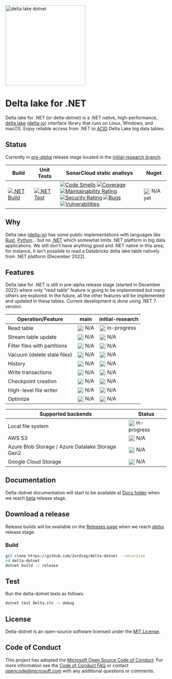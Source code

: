 <picture>
  <img alt="delta lake dotnet" src="https://user-images.githubusercontent.com/8865104/208916475-c45562fa-d28a-40f0-bdb4-745f2ed94b42.png" height="250">
</picture>

# Delta lake for .NET

Delta lake for .NET (or delta-dotnet) is a .NET native, high-performance, [delta lake](https://delta.io) ([delta-io](https://github.com/delta-io)) interface library that runs on Linux, Windows, and macOS. Enjoy reliable access from .NET to [ACID](https://en.wikipedia.org/wiki/ACID) Delta Lake big data tables.

## Status

Currently in [pre-alpha](https://en.wikipedia.org/wiki/Software_release_life_cycle#Pre-alpha) release stage located in the [initial-research branch](https://github.com/Jordiag/delta-dotnet/tree/initial-research).

| Build | Unit Tests | SonarCloud static analisys | Nuget |  
|-------|------------|-----------------|-------|
|   [![.NET Build](https://github.com/Jordiag/delta-dotnet/actions/workflows/build.yml/badge.svg?branch=initial-research)](https://github.com/Jordiag/delta-dotnet/actions/workflows/build.yml)| [![.NET Test](https://github.com/Jordiag/delta-dotnet/actions/workflows/test.yml/badge.svg?branch=initial-research)](https://github.com/Jordiag/delta-dotnet/actions/workflows/test.yml)    |        [![Code Smells](https://sonarcloud.io/api/project_badges/measure?project=Jordiag_DeltaLake.Net&metric=code_smells)](https://sonarcloud.io/summary/new_code?id=Jordiag_DeltaLake.Net)  [![Coverage](https://sonarcloud.io/api/project_badges/measure?project=Jordiag_DeltaLake.Net&metric=coverage)](https://sonarcloud.io/summary/new_code?id=Jordiag_DeltaLake.Net)   [![Maintainability Rating](https://sonarcloud.io/api/project_badges/measure?project=Jordiag_DeltaLake.Net&metric=sqale_rating)](https://sonarcloud.io/summary/new_code?id=Jordiag_DeltaLake.Net) <br>   [![Security Rating](https://sonarcloud.io/api/project_badges/measure?project=Jordiag_DeltaLake.Net&metric=security_rating)](https://sonarcloud.io/summary/new_code?id=Jordiag_DeltaLake.Net)  [![Bugs](https://sonarcloud.io/api/project_badges/measure?project=Jordiag_DeltaLake.Net&metric=bugs)](https://sonarcloud.io/summary/new_code?id=Jordiag_DeltaLake.Net)    [![Vulnerabilities](https://sonarcloud.io/api/project_badges/measure?project=Jordiag_DeltaLake.Net&metric=vulnerabilities)](https://sonarcloud.io/summary/new_code?id=Jordiag_DeltaLake.Net) | <img src="https://user-images.githubusercontent.com/8865104/208910828-d9a283f0-d8f4-4fc2-ac45-a8b5ac65b2e7.svg" alt="not-available" width="20" height="20" align="center" /> N/A yet  |

## Why

Delta lake ([delta-io](https://github.com/delta-io)) has some public implementations with languages like [Rust](https://github.com/delta-io/delta-rs), [Python](https://github.com/delta-io/delta-rs/tree/main/python)... but no [.NET](https://dotnet.microsoft.com/en-us/) which somewhat limits .NET platform in big data applications. We still don't have anything good and .NET native in this area, for instance, it isn't possible to read a Databricks delta lake table natively from .NET platform (December 2022).

## Features

Delta lake for .NET is still in pre-alpha release stage (started in December 2022) where only "read table" feature is going to be implemented but many others are explored. In the future, all the other features will be implemented and updated in these tables. Current development is done using .NET 7 version.

| Operation/Feature                                 | main | initial-research |
| ------------------------------------------------- | ---- | ----------------- |
| Read table                                        |<img src="https://user-images.githubusercontent.com/8865104/208910828-d9a283f0-d8f4-4fc2-ac45-a8b5ac65b2e7.svg" alt="not-available" width="20" height="20" align="center" /> N/A|<img src="https://user-images.githubusercontent.com/8865104/208909673-02f96934-a836-4141-84aa-db2dc7686d5c.svg" alt="in-progress" width="20" height="20" align="center" /> in-progress|
| Stream table update                               |<img src="https://user-images.githubusercontent.com/8865104/208910828-d9a283f0-d8f4-4fc2-ac45-a8b5ac65b2e7.svg" alt="not-available" width="20" height="20" align="center" /> N/A|<img src="https://user-images.githubusercontent.com/8865104/208910828-d9a283f0-d8f4-4fc2-ac45-a8b5ac65b2e7.svg" alt="not-available" width="20" height="20" align="center" /> N/A|
| Filter files with partitions                      |<img src="https://user-images.githubusercontent.com/8865104/208910828-d9a283f0-d8f4-4fc2-ac45-a8b5ac65b2e7.svg" alt="not-available" width="20" height="20" align="center" /> N/A|<img src="https://user-images.githubusercontent.com/8865104/208910828-d9a283f0-d8f4-4fc2-ac45-a8b5ac65b2e7.svg" alt="not-available" width="20" height="20" align="center" /> N/A|
| Vacuum (delete stale files)                       |<img src="https://user-images.githubusercontent.com/8865104/208910828-d9a283f0-d8f4-4fc2-ac45-a8b5ac65b2e7.svg" alt="not-available" width="20" height="20" align="center" /> N/A|<img src="https://user-images.githubusercontent.com/8865104/208910828-d9a283f0-d8f4-4fc2-ac45-a8b5ac65b2e7.svg" alt="not-available" width="20" height="20" align="center" /> N/A|
| History                                           |<img src="https://user-images.githubusercontent.com/8865104/208910828-d9a283f0-d8f4-4fc2-ac45-a8b5ac65b2e7.svg" alt="not-available" width="20" height="20" align="center" /> N/A|<img src="https://user-images.githubusercontent.com/8865104/208910828-d9a283f0-d8f4-4fc2-ac45-a8b5ac65b2e7.svg" alt="not-available" width="20" height="20" align="center" /> N/A|
| Write transactions                                |<img src="https://user-images.githubusercontent.com/8865104/208910828-d9a283f0-d8f4-4fc2-ac45-a8b5ac65b2e7.svg" alt="not-available" width="20" height="20" align="center" /> N/A|<img src="https://user-images.githubusercontent.com/8865104/208910828-d9a283f0-d8f4-4fc2-ac45-a8b5ac65b2e7.svg" alt="not-available" width="20" height="20" align="center" /> N/A|
| Checkpoint creation                               |<img src="https://user-images.githubusercontent.com/8865104/208910828-d9a283f0-d8f4-4fc2-ac45-a8b5ac65b2e7.svg" alt="not-available" width="20" height="20" align="center" /> N/A|<img src="https://user-images.githubusercontent.com/8865104/208910828-d9a283f0-d8f4-4fc2-ac45-a8b5ac65b2e7.svg" alt="not-available" width="20" height="20" align="center" /> N/A|
| High-level file writer                            |<img src="https://user-images.githubusercontent.com/8865104/208910828-d9a283f0-d8f4-4fc2-ac45-a8b5ac65b2e7.svg" alt="not-available" width="20" height="20" align="center" /> N/A|<img src="https://user-images.githubusercontent.com/8865104/208910828-d9a283f0-d8f4-4fc2-ac45-a8b5ac65b2e7.svg" alt="not-available" width="20" height="20" align="center" /> N/A|
| Optimize                                          |<img src="https://user-images.githubusercontent.com/8865104/208910828-d9a283f0-d8f4-4fc2-ac45-a8b5ac65b2e7.svg" alt="not-available" width="20" height="20" align="center" /> N/A|<img src="https://user-images.githubusercontent.com/8865104/208910828-d9a283f0-d8f4-4fc2-ac45-a8b5ac65b2e7.svg" alt="not-available" width="20" height="20" align="center" /> N/A|

| Supported backends                                | Status |
| ------------------------------------------------- | ---- |
| Local file system                                 |<img src="https://user-images.githubusercontent.com/8865104/208909673-02f96934-a836-4141-84aa-db2dc7686d5c.svg" alt="in-progress" width="20" height="20" align="center" /> in-progress|
| AWS S3                                            |<img src="https://user-images.githubusercontent.com/8865104/208910828-d9a283f0-d8f4-4fc2-ac45-a8b5ac65b2e7.svg" alt="not-available" width="20" height="20" align="center" /> N/A|
| Azure Blob Storage / Azure  Datalake Storage Gen2 |<img src="https://user-images.githubusercontent.com/8865104/208910828-d9a283f0-d8f4-4fc2-ac45-a8b5ac65b2e7.svg" alt="not-available" width="20" height="20" align="center" /> N/A|
| Google Cloud Storage                              |<img src="https://user-images.githubusercontent.com/8865104/208910828-d9a283f0-d8f4-4fc2-ac45-a8b5ac65b2e7.svg" alt="not-available" width="20" height="20" align="center" /> N/A|


## Documentation

Delta-dotnet documentation will start to be available at [Docs folder](https://github.com/Jordiag/delta-dotnet/tree/main/Docs) when we reach [beta](https://en.wikipedia.org/wiki/Software_release_life_cycle#Beta) release stage.

## Download a release

Release builds will be available on the [Releases page](https://github.com/Jordiag/delta-dotnet/releases) when we reach [alpha](https://en.wikipedia.org/wiki/Software_release_life_cycle#Alpha) release stage.

### Build

```sh
git clone https://github.com/Jordiag/delta-dotnet --recursive
cd delta-dotnet
dotnet build -c release
```

## Test

Run the delta-dotnet tests as follows:

```sh
dotnet test Delta.sln -c debug
```

## License

Delta-dotnet is an open-source software licensed under the [MIT License](https://github.com/git/git-scm.com/blob/main/MIT-LICENSE.txt).

## Code of Conduct

This project has adopted the
[Microsoft Open Source Code of Conduct](https://opensource.microsoft.com/codeofconduct/).
For more information see the
[Code of Conduct FAQ](https://opensource.microsoft.com/codeofconduct/faq/)
or contact [opencode@microsoft.com](mailto:opencode@microsoft.com)
with any additional questions or comments.
